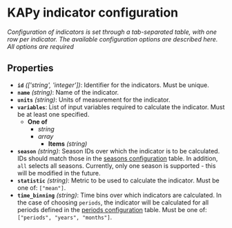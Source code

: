 # KAPy indicator configuration

*Configuration of indicators is set through a tab-separated table, with one row per indicator. The available configuration options are described here. All options are required*

## Properties

- **`id`** *(['string', 'integer'])*: Identifier for the indicators. Must be unique.
- **`name`** *(string)*: Name of the indicator.
- **`units`** *(string)*: Units of measurement for the indicator.
- **`variables`**: List of input variables required to calculate the indicator. Must be at least one specified.
  - **One of**
    - *string*
    - *array*
      - **Items** *(string)*
- **`season`** *(string)*: Season IDs over which the indicator is to be calculated. IDs should match those in the [seasons configuration](seasons.md) table. In addition, `all` selects all seasons. Currently, only one season is supported - this will be modified in the future.
- **`statistic`** *(string)*: Metric to be used to calculate the indicator. Must be one of: `["mean"]`.
- **`time_binning`** *(string)*: Time bins over which indicators are calculated. In the case of choosing `periods`, the indicator will be calculated for all periods defined in the [periods configuration](periods.md) table. Must be one of: `["periods", "years", "months"]`.
